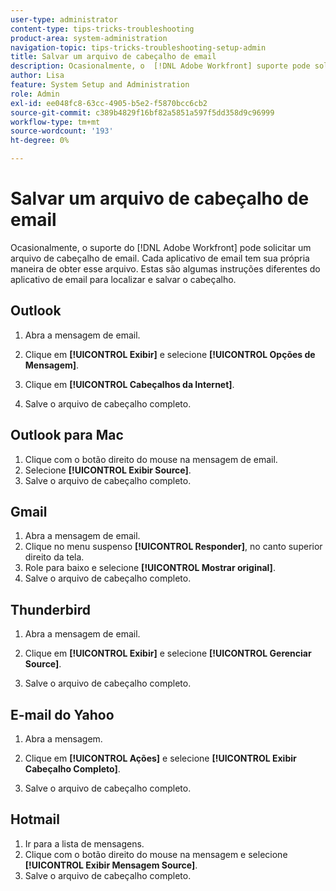 ```yaml
---
user-type: administrator
content-type: tips-tricks-troubleshooting
product-area: system-administration
navigation-topic: tips-tricks-troubleshooting-setup-admin
title: Salvar um arquivo de cabeçalho de email
description: Ocasionalmente, o  [!DNL Adobe Workfront] suporte pode solicitar um arquivo de cabeçalho de email. Cada aplicativo de email tem sua própria maneira de obter esse arquivo. Estas são algumas instruções diferentes do aplicativo de email para localizar e salvar o Cabeçalho. [!DNL Outlook]
author: Lisa
feature: System Setup and Administration
role: Admin
exl-id: ee048fc8-63cc-4905-b5e2-f5870bcc6cb2
source-git-commit: c389b4829f16bf82a5851a597f5dd358d9c96999
workflow-type: tm+mt
source-wordcount: '193'
ht-degree: 0%

---
```


# Salvar um arquivo de cabeçalho de email

Ocasionalmente, o suporte do [!DNL Adobe Workfront] pode solicitar um arquivo de cabeçalho de email. Cada aplicativo de email tem sua própria maneira de obter esse arquivo. Estas são algumas instruções diferentes do aplicativo de email para localizar e salvar o cabeçalho.

## Outlook

1. Abra a mensagem de email.
1. Clique em **[!UICONTROL Exibir]** e selecione **[!UICONTROL Opções de Mensagem]**.

1. Clique em **[!UICONTROL Cabeçalhos da Internet]**.
1. Salve o arquivo de cabeçalho completo.

## Outlook para Mac

1. Clique com o botão direito do mouse na mensagem de email.
1. Selecione **[!UICONTROL Exibir Source]**.
1. Salve o arquivo de cabeçalho completo.

## Gmail

1. Abra a mensagem de email.
1. Clique no menu suspenso **[!UICONTROL Responder]**, no canto superior direito da tela.
1. Role para baixo e selecione **[!UICONTROL Mostrar original]**.
1. Salve o arquivo de cabeçalho completo.

## Thunderbird

1. Abra a mensagem de email.
1. Clique em **[!UICONTROL Exibir]** e selecione **[!UICONTROL Gerenciar Source]**.

1. Salve o arquivo de cabeçalho completo.

## E-mail do Yahoo

1. Abra a mensagem.
1. Clique em **[!UICONTROL Ações]** e selecione **[!UICONTROL Exibir Cabeçalho Completo]**.

1. Salve o arquivo de cabeçalho completo.

## Hotmail

1. Ir para a lista de mensagens.
1. Clique com o botão direito do mouse na mensagem e selecione **[!UICONTROL Exibir Mensagem Source]**.
1. Salve o arquivo de cabeçalho completo.
